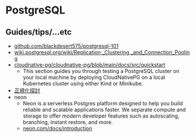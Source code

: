 # PostgreSQL

## Guides/tips/...etc

* [github.com/blackdesert575/postgresql-101](https://github.com/blackdesert575/postgresql-101)
* [wiki.postgresql.org/wiki/Replication,_Clustering,_and_Connection_Pooling](https://wiki.postgresql.org/wiki/Replication,_Clustering,_and_Connection_Pooling)
* [cloudnative-pg/cloudnative-pg/blob/main/docs/src/quickstart](https://github.com/cloudnative-pg/cloudnative-pg/blob/main/docs/src/quickstart.md)
    * This section guides you through testing a PostgreSQL cluster on your local machine by deploying CloudNativePG on a local Kubernetes cluster using either Kind or Minikube.
* [正規化探討](https://hackmd.io/@pgsql-tw/BJZrBWU86)
* neon
    * Neon is a serverless Postgres platform designed to help you build reliable and scalable applications faster. We separate compute and storage to offer modern developer features such as autoscaling, branching, instant restore, and more.
    * [neon.com/docs/introduction](https://neon.com/docs/introduction)